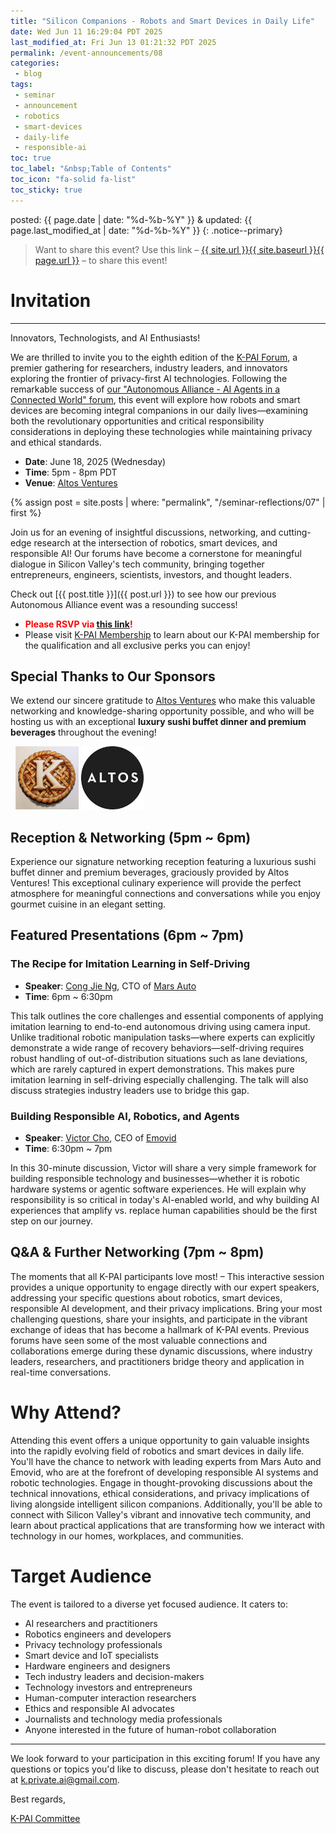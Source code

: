 ```yaml
---
title: "Silicon Companions - Robots and Smart Devices in Daily Life"
date: Wed Jun 11 16:29:04 PDT 2025
last_modified_at: Fri Jun 13 01:21:32 PDT 2025
permalink: /event-announcements/08
categories:
 - blog
tags:
 - seminar
 - announcement
 - robotics
 - smart-devices
 - daily-life
 - responsible-ai
toc: true
toc_label: "&nbsp;Table of Contents"
toc_icon: "fa-solid fa-list"
toc_sticky: true
---
```


posted: {{ page.date | date: "%d-%b-%Y" }}
&amp;
updated: {{ page.last_modified_at | date: "%d-%b-%Y" }}
{: .notice--primary}

> Want to share this event?
Use this link
&ndash; <a href="{{ page.url }}">{{ site.url }}{{ site.baseurl }}{{ page.url }}</a> &ndash;
to share this event!

# Invitation

---

Innovators, Technologists, and AI Enthusiasts!

We are thrilled to invite you to the eighth edition of the [K-PAI Forum](/),
a premier gathering for researchers, industry leaders,
and innovators exploring the frontier of privacy-first AI technologies.
Following the remarkable success of [our "Autonomous Alliance - AI Agents in a Connected World" forum](/seminar-reflections/07),
this event will explore how robots and smart devices are becoming integral companions in our daily lives—examining both the revolutionary opportunities and critical responsibility considerations in deploying these technologies while maintaining privacy and ethical standards.

- **Date**: June 18, 2025 (Wednesday)
- **Time**: 5pm - 8pm PDT
- **Venue**: [Altos Ventures](https://maps.app.goo.gl/R9ZQfxQocY7KSCC2A)

{% assign post = site.posts | where: "permalink", "/seminar-reflections/07" | first %}

Join us for an evening of insightful discussions, networking, and cutting-edge research at the intersection of robotics, smart devices, and responsible AI! Our forums have become a cornerstone for meaningful dialogue in Silicon Valley's tech community, bringing together entrepreneurs, engineers, scientists, investors, and thought leaders.

Check out [{{ post.title }}]({{ post.url }}) to see how our previous Autonomous Alliance event was a resounding success!

- <font color="red"><strong>Please RSVP via <a href="https://lu.ma/kt0tpmt6">this link</a>!</strong></font>
- Please visit [K-PAI Membership](/membership) to learn about our K-PAI membership for the qualification and all exclusive perks you can enjoy!

## Special Thanks to Our Sponsors

We extend our sincere gratitude to [Altos Ventures](https://altos.vc/) who make this valuable networking and knowledge-sharing opportunity possible, and who will be hosting us with an exceptional **luxury sushi buffet dinner and premium beverages** throughout the evening!

<div class="img-container-justified">
&nbsp;
<img width="20%" src="/assets/images/k-on-pie.png">
<img width="20%" src="/resource/org-logos/altos-ventures-logo-01.png">
&nbsp;
</div>

<!--Stay tuned for information about special prizes and giveaways at this event!-->

<!--***Please note: This event will be conducted in Korean.***-->

## Reception & Networking (5pm ~ 6pm)

Experience our signature networking reception featuring a luxurious sushi buffet dinner and premium beverages,
graciously provided by Altos Ventures! This exceptional culinary experience will provide the perfect atmosphere for meaningful connections and conversations while you enjoy gourmet cuisine in an elegant setting.

## Featured Presentations (6pm ~ 7pm)

### The Recipe for Imitation Learning in Self-Driving

- **Speaker**: [Cong Jie Ng](https://www.linkedin.com/in/congjie/), CTO of [Mars Auto](https://marsauto.com/)
- **Time**: 6pm ~ 6:30pm

This talk outlines the core challenges and essential components of applying imitation learning to end-to-end autonomous driving using camera input. Unlike traditional robotic manipulation tasks—where experts can explicitly demonstrate a wide range of recovery behaviors—self-driving requires robust handling of out-of-distribution situations such as lane deviations, which are rarely captured in expert demonstrations. This makes pure imitation learning in self-driving especially challenging. The talk will also discuss strategies industry leaders use to bridge this gap.

### Building Responsible AI, Robotics, and Agents

- **Speaker**: [Victor Cho](https://www.linkedin.com/in/victor-cho-/), CEO of [Emovid](https://www.emovid.com/)
- **Time**: 6:30pm ~ 7pm

In this 30-minute discussion, Victor will share a very simple framework for building responsible technology and businesses—whether it is robotic hardware systems or agentic software experiences. He will explain why responsibility is so critical in today's AI-enabled world, and why building AI experiences that amplify vs. replace human capabilities should be the first step on our journey.

## Q&A & Further Networking (7pm ~ 8pm)

The moments that all K-PAI participants love most!
–
This interactive session provides a unique opportunity to engage directly with our expert speakers, addressing your specific questions about robotics, smart devices, responsible AI development, and their privacy implications. Bring your most challenging questions, share your insights, and participate in the vibrant exchange of ideas that has become a hallmark of K-PAI events. Previous forums have seen some of the most valuable connections and collaborations emerge during these dynamic discussions, where industry leaders, researchers, and practitioners bridge theory and application in real-time conversations.

# Why Attend?

Attending this event offers a unique opportunity to gain valuable insights into the rapidly evolving field of robotics and smart devices in daily life. You'll have the chance to network with leading experts from Mars Auto and Emovid, who are at the forefront of developing responsible AI systems and robotic technologies. Engage in thought-provoking discussions about the technical innovations, ethical considerations, and privacy implications of living alongside intelligent silicon companions. Additionally, you'll be able to connect with Silicon Valley's vibrant and innovative tech community, and learn about practical applications that are transforming how we interact with technology in our homes, workplaces, and communities.

# Target Audience

The event is tailored to a diverse yet focused audience. It caters to:

- AI researchers and practitioners
- Robotics engineers and developers
- Privacy technology professionals
- Smart device and IoT specialists
- Hardware engineers and designers
- Tech industry leaders and decision-makers
- Technology investors and entrepreneurs
- Human-computer interaction researchers
- Ethics and responsible AI advocates
- Journalists and technology media professionals
- Anyone interested in the future of human-robot collaboration

---

We look forward to your participation in this exciting forum! If you have any questions or topics you'd like to discuss, please don't hesitate to reach out at [k.private.ai@gmail.com](mailto:k.private.ai@gmail.com).

Best regards,

[K-PAI Committee](/committee)
